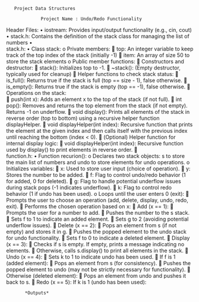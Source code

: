        
       Project Data Structures

                 Project Name : Undo/Redo Functionality


 

  
Header Files:
•	iostream: Provides input/output functionality (e.g., cin, cout)
•	stack.h: Contains the definition of the stack class for managing the list of numbers
•	 
stack.h:
•	Class stack: 
o	Private members: 
	top: An integer variable to keep track of the top index of the stack (initially -1)
	item: An array of size 50 to store the stack elements
o	Public member functions: 
	Constructors and destructor: 
	stack(): Initializes top to -1.
	~stack(): (Empty destructor, typically used for cleanup)
	Helper functions to check stack status: 
	is_full(): Returns true if the stack is full (top == size - 1), false otherwise.
	is_empty(): Returns true if the stack is empty (top == -1), false otherwise.
	Operations on the stack:  
	push(int x): Adds an element x to the top of the stack (if not full).
	int pop(): Removes and returns the top element from the stack (if not empty). Returns -1 on underflow.
	void display(): Prints all elements of the stack in reverse order (top to bottom) using a recursive helper function displayHelper. 
	void displayHelper(int index): Recursive function that prints the element at the given index and then calls itself with the previous index until reaching the bottom (index < 0).
	(Optional) Helper function for internal display logic: 
	void displayHelper(int index): Recursive function used by display() to print elements in reverse order.
	
function.h:
•	Function recurion(): 
o	Declares two stack objects: s to store the main list of numbers and undo to store elements for undo operations.
o	Initializes variables: 
	x: Used to store user input (choice of operation).
	y: Stores the number to be added.
	f: Flag to control undo/redo behavior (1 for added, 0 for deleted).
	g: Flag to handle potential underflow issues during stack pops (-1 indicates underflow).
	k: Flag to control redo behavior (1 if undo has been used).
o	Loops until the user enters 0 (exit): 
	Prompts the user to choose an operation (add, delete, display, undo, redo, exit).
	Performs the chosen operation based on x: 
	Add (x == 1): 
	Prompts the user for a number to add.
	Pushes the number to the s stack.
	Sets f to 1 to indicate an added element.
	Sets g to 2 (avoiding potential underflow issues).
	Delete (x == 2): 
	Pops an element from s (if not empty) and stores it in g.
	Pushes the popped element to the undo stack for undo functionality.
	Sets f to 0 to indicate a deleted element.
	Display (x == 3): 
	Checks if s is empty. If empty, prints a message indicating no elements.
	Otherwise, calls s.display() to print all elements in the stack.
	Undo (x == 4): 
	Sets k to 1 to indicate undo has been used.
	If f is 1 (added element): 
	Pops an element from s (for consistency).
	Pushes the popped element to undo (may not be strictly necessary for functionality).
	Otherwise (deleted element): 
	Pops an element from undo and pushes it back to s.
	Redo (x == 5): 
If k is 1 (undo has been used): 


           *Outputs*
 

